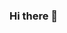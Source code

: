 ### Hi there 👋

<!--
**shindevelop95/shindevelop95** is a ✨ _special_ ✨ repository because its `README.md` (this file) appears on your GitHub profile.

Here are some ideas to get you started:

- 🔭 I’m currently working on Chirpee
- 🌱 I’m currently learning Reactjs, TypeScript, WebRTC
- 👯 I’m looking to collaborate on ...
- 🤔 I’m looking for help with ...
- 💬 Ask me about anything
- 📫 How to reach me: ...
- 😄 Pronouns: ...
- ⚡ Fun fact: I'm a fitness enthusiast, and model
-->
